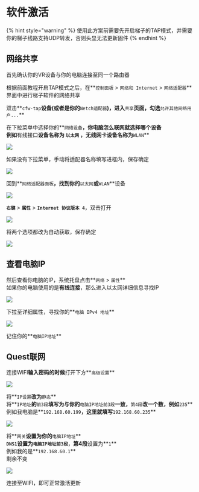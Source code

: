 # 软件激活

{% hint style="warning" %}
使用此方案前需要先开启梯子的TAP模式，并需要你的梯子线路支持UDP转发，否则头显无法更新固件
{% endhint %}

## 网络共享

首先确认你的VR设备与你的电脑连接至同一个路由器

根据前面教程开启TAP模式之后，在**`控制面板` &gt; `网络和 Internet` &gt; `网络适配器`**界面中进行梯子软件的网络共享

双击**`cfw-tap`**设备\(或者是你的**`Netch适配器`**\)，进入**`共享`**页面，勾选**`允许其他网络用户...`**

在下拉菜单中选择你的**`网络设备`**，你电脑怎么联网就选择哪个设备  
例如**有线接口**设备名称为 **`以太网`** ，**无线网卡**设备名称为**`WLAN`**

![](https://cdn.jsdelivr.net/gh/EYW-015/Oculus-guide-China/wifi/wlan.png)

如果没有下拉菜单，手动将适配器名称填写进框内，保存确定

![](https://cdn.jsdelivr.net/gh/EYW-015/Oculus-guide-China/clash/clash10.png)

回到**`网络适配器面板`**，找到你的**`以太网`**或**`WLAN`**设备

![](https://cdn.jsdelivr.net/gh/EYW-015/Oculus-guide-China/wifi/wlan.png)

**`右键`** &gt; **`属性`** &gt; **`Internet 协议版本 4`**，双击打开

![](https://cdn.jsdelivr.net/gh/EYW-015/Oculus-guide-China/wifi/adp1.png)

将两个选项都改为自动获取，保存确定

![](https://cdn.jsdelivr.net/gh/EYW-015/Oculus-guide-China/wifi/adp2.png)

## 查看电脑IP

然后查看你电脑的IP，系统托盘点击**`网络` &gt; `属性`**  
如果你的电脑使用的是**有线连接**，那么进入以太网详细信息寻找IP

![](https://cdn.jsdelivr.net/gh/EYW-015/Oculus-guide-China/wifi/wifi1.png)

下拉至详细属性，寻找你的**`电脑 IPv4 地址`**

![](https://cdn.jsdelivr.net/gh/EYW-015/Oculus-guide-China/wifi/wifi2.png)

记住你的**`电脑IP地址`**

## Quest联网

连接WIFI**输入密码的时候**打开下方**`高级设置`**

![](https://cdn.jsdelivr.net/gh/EYW-015/Oculus-guide-China/quest/wifi1.jpg)

将**`IP设置`**改为**`静态`**  
将**`IP地址`**的**`前3段`**填写为与你的**`电脑IP地址前3段`**一致，**`第4段`**改一个数，例如**`235`**  
例如我电脑是**`192.168.60.199`**，这里就填写**`192.168.60.235`**

![](https://cdn.jsdelivr.net/gh/EYW-015/Oculus-guide-China/quest/wifi2.jpg)

将**`网关`**设置为你的**`电脑IP地址`**  
**`DNS1`**设置为**`电脑IP地址前3段`**，**第4段**设置为**`1`**  
例如我的是**`192.168.60.1`**  
剩余不变

![](https://cdn.jsdelivr.net/gh/EYW-015/Oculus-guide-China/quest/wifi3.jpg)

连接至WIFI，即可正常激活更新

